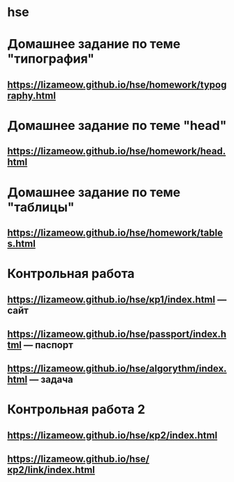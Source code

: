 # hse
# Домашнее задание по теме "типография"
## https://lizameow.github.io/hse/homework/typography.html
# Домашнее задание по теме "head"
## https://lizameow.github.io/hse/homework/head.html
# Домашнее задание по теме "таблицы"
## https://lizameow.github.io/hse/homework/tables.html

# Контрольная работа
## https://lizameow.github.io/hse/кр1/index.html — сайт 

## https://lizameow.github.io/hse/passport/index.html — паспорт

## https://lizameow.github.io/hse/algorythm/index.html — задача

# Контрольная работа 2
## https://lizameow.github.io/hse/кр2/index.html
## https://lizameow.github.io/hse/кр2/link/index.html
